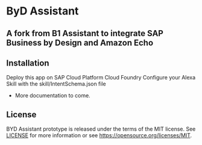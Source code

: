 # ByD Assistant
## A fork from B1 Assistant to integrate SAP Business by Design and Amazon Echo

## Installation
Deploy this app on SAP Cloud Platform Cloud Foundry
Configure your Alexa Skill with the skill/IntentSchema.json file
- More documentation to come.

## License
BYD Assistant prototype is released under the terms of the MIT license. See [LICENSE](LICENSE) for more information or see https://opensource.org/licenses/MIT.